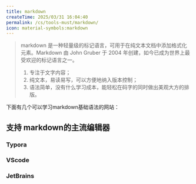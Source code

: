 ```yaml
---
title: markdown
createTime: 2025/03/31 16:04:40
permalink: /cs/tools-must/markdown/
icon: material-symbols:markdown
---
```



> markdown 是一种轻量级的标记语言，可用于在纯文本文档中添加格式化元素。Markdown 由 John Gruber 于 2004
> 年创建，如今已成为世界上最受欢迎的标记语言之一。
> 1. 专注于文字内容；
> 2. 纯文本，易读易写，可以方便地纳入版本控制；
> 3. 语法简单，没有什么学习成本，能轻松在码字的同时做出美观大方的排版。

下面有几个可以学习markdown基础语法的网站：

<CardGrid>
  <LinkCard icon = "/src/2025-03-12_23-14-02.png" title="Getting Started | Markdown" href="https://www.markdownguide.org/getting-started/"/>

  <LinkCard  icon = "/src/2025-03-12_23-14-35.png" title="Markdown教程 | 菜鸟教程" href="https://www.runoob.com/markdown/md-tutorial.html" />

  <LinkCard  icon = "/src/2025-03-12_23-15-01.png" title="Markdown基本语法" href="https://markdown.com.cn/basic-syntax/" />

  <LinkCard  icon = "entypo-social:github-with-circle" title="Markdown Github-docs" href="https://docs.github.com/en/get-started/writing-on-github/getting-started-with-writing-and-formatting-on-github/basic-writing-and-formatting-syntax" />
</CardGrid>

## 支持 markdown的主流编辑器

### Typora

<LinkCard icon = "/typora.svg" title="Typora" href="https://www.markdownguide.org/getting-started/"/>

### VScode

<LinkCard icon = "devicon:vscode" title="VScode" href="https://code.visualstudio.com/"/>

### JetBrains

<LinkCard icon = "logos:jetbrains-icon" title="JetBrains" href="https://www.jetbrains.com/"/>